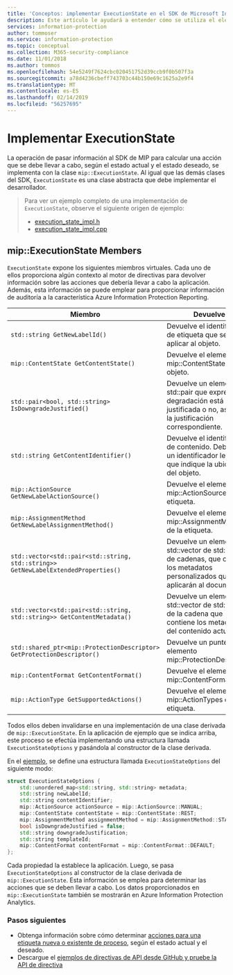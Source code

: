 ```yaml
---
title: 'Conceptos: implementar ExecutionState en el SDK de Microsoft Information Protection'
description: Este artículo le ayudará a entender cómo se utiliza el elemento ExecutionState en el SDK de Microsoft Information Protection para calcular acciones y proporcionar detalles para el registro de auditoría.
services: information-protection
author: tommoser
ms.service: information-protection
ms.topic: conceptual
ms.collection: M365-security-compliance
ms.date: 11/01/2018
ms.author: tommos
ms.openlocfilehash: 54e5249f7624cbc020451752d39ccb9f0b507f3a
ms.sourcegitcommit: a78d4236cbeff743703c44b150e69c1625a2e9f4
ms.translationtype: MT
ms.contentlocale: es-ES
ms.lasthandoff: 02/14/2019
ms.locfileid: "56257695"
---
```

# <a name="implement-executionstate"></a>Implementar ExecutionState

La operación de pasar información al SDK de MIP para calcular una acción que se debe llevar a cabo, según el estado actual y el estado deseado, se implementa con la clase `mip::ExecutionState`. Al igual que las demás clases del SDK, `ExecutionState` es una clase abstracta que debe implementar el desarrollador.

> Para ver un ejemplo completo de una implementación de `ExecutionState`, observe el siguiente origen de ejemplo:
>
> * [execution_state_impl.h](https://github.com/Azure-Samples/mipsdk-policyapi-cpp-sample-basic/blob/master/mipsdk-policyapi-cpp-sample-basic/execution_state_impl.h)
> * [execution_state_impl.cpp](https://github.com/Azure-Samples/mipsdk-policyapi-cpp-sample-basic/blob/master/mipsdk-policyapi-cpp-sample-basic/execution_state_impl.cpp)

## <a name="mipexecutionstate-members"></a>mip::ExecutionState Members

`ExecutionState` expone los siguientes miembros virtuales. Cada uno de ellos proporciona algún contexto al motor de directivas para devolver información sobre las acciones que debería llevar a cabo la aplicación. Además, esta información se puede emplear para proporcionar información de auditoría a la característica Azure Information Protection Reporting.


| Miembro                                                                           | Devuelve                                                                                                              |
|----------------------------------------------------------------------------------|----------------------------------------------------------------------------------------------------------------------|
| `std::string GetNewLabelId()`                                                      | Devuelve el identificador de etiqueta que se va a aplicar al objeto.                                                                    |
| `mip::ContentState GetContentState()`                                              | Devuelve el elemento mip::ContentState del objeto.                                                                         |
| `std::pair<bool, std::string> IsDowngradeJustified()`                              | Devuelve un elemento a std::pair que expresa si la degradación está justificada o no, así como la justificación correspondiente.                                 |
| `std::string GetContentIdentifier()`                                               | Devuelve el identificador de contenido. Debe ser un identificador legible que indique la ubicación del objeto.   |
| `mip::ActionSource GetNewLabelActionSource()`                                      | Devuelve el elemento mip::ActionSource de la etiqueta.                                                                          |
| `mip::AssignmentMethod GetNewLabelAssignmentMethod()`                              | Devuelve el elemento mip::AssignmentMethod de la etiqueta.                                                                        |
| `std::vector<std::pair<std::string, std::string>> GetNewLabelExtendedProperties()` | Devuelve un elemento std::vector de std::pairs de cadenas, que contiene los metadatos personalizados que se aplicarán al documento. |
| `std::vector<std::pair<std::string, std::string>> GetContentMetadata()`            | Devuelve un elemento std::vector de std::pairs de la cadena que contiene los metadatos del contenido actual.                               |
| `std::shared_ptr<mip::ProtectionDescriptor> GetProtectionDescriptor()`           | Devuelve un puntero a un elemento mip::ProtectionDescriptor.                                                                     |
| `mip::ContentFormat GetContentFormat()`                                            | Devuelve el elemento mip::ContentFormat.                                                                                           |
| `mip::ActionType GetSupportedActions()`                                           | Devuelve el elemento mip::ActionTypes de la etiqueta.                                                                              |

Todos ellos deben invalidarse en una implementación de una clase derivada de `mip::ExecutionState`. En la aplicación de ejemplo que se indica arriba, este proceso se efectúa implementando una estructura llamada `ExecutionStateOptions` y pasándola al constructor de la clase derivada.

En el [ejemplo](https://github.com/Azure-Samples/mipsdk-policyapi-cpp-sample-basic/blob/master/mipsdk-policyapi-cpp-sample-basic/execution_state_impl.h), se define una estructura llamada `ExecutionStateOptions` del siguiente modo:

```cpp
struct ExecutionStateOptions {
    std::unordered_map<std::string, std::string> metadata;
    std::string newLabelId;
    std::string contentIdentifier;
    mip::ActionSource actionSource = mip::ActionSource::MANUAL;
    mip::ContentState contentState = mip::ContentState::REST;
    mip::AssignmentMethod assignmentMethod = mip::AssignmentMethod::STANDARD;
    bool isDowngradeJustified = false;
    std::string downgradeJustification;
    std::string templateId;
    mip::ContentFormat contentFormat = mip::ContentFormat::DEFAULT;
};
```

Cada propiedad la establece la aplicación. Luego, se pasa `ExecutionStateOptions` al constructor de la clase derivada de `mip::ExecutionState`. Esta información se emplea para determinar las acciones que se deben llevar a cabo. Los datos proporcionados en `mip::ExecutionState` también se mostrarán en Azure Information Protection Analytics.

### <a name="next-steps"></a>Pasos siguientes

- Obtenga información sobre cómo determinar [acciones para una etiqueta nueva o existente de proceso](concept-handler-policy-computeactions-cpp.md), según el estado actual y el deseado.
- Descargue el [ejemplos de directivas de API desde GitHub y pruebe la API de directiva](https://azure.microsoft.com/resources/samples/?sort=0&term=mipsdk+policyapi)
